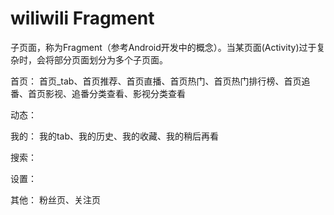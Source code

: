 # wiliwili Fragment

子页面，称为Fragment（参考Android开发中的概念）。当某页面(Activity)过于复杂时，会将部分页面划分为多个子页面。


首页：
首页_tab、首页推荐、首页直播、首页热门、首页热门排行榜、首页追番、首页影视、追番分类查看、影视分类查看

动态：


我的：
我的tab、我的历史、我的收藏、我的稍后再看

搜索：


设置：


其他：
粉丝页、关注页